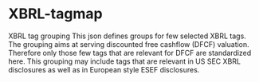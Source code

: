 # XBRL-tagmap
XBRL tag grouping
This json defines groups for few selected XBRL tags. 
The grouping aims at serving discounted free cashflow (DFCF) valuation. Therefore only those few tags that are relevant for DFCF are standardized here.
This grouping may include tags that are relevant in US SEC XBRL disclosures as well as in European style ESEF disclosures.


